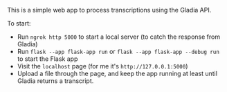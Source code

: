 This is a simple web app to process transcriptions using the Gladia API.

To start:

- Run `ngrok http 5000` to start a local server (to catch the response from Gladia)
- Run `flask --app flask-app run` or `flask --app flask-app --debug run` to start the Flask app
- Visit the `localhost` page (for me it's `http://127.0.0.1:5000`)
- Upload a file through the page, and keep the app running at least until Gladia returns a transcript.